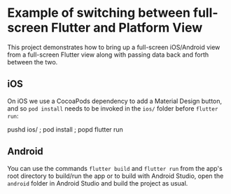 # Example of switching between full-screen Flutter and Platform View

This project demonstrates how to bring up a full-screen iOS/Android view from a
full-screen Flutter view along with passing data back and forth between the two.

## iOS

On iOS we use a CocoaPods dependency to add a Material Design button, and so
`pod install` needs to be invoked in the `ios/` folder before `flutter run`:

pushd ios/ ; pod install ; popd
flutter run

## Android

You can use the commands `flutter build` and `flutter run` from the app's root
directory to build/run the app or to build with Android Studio, open the
`android` folder in Android Studio and build the project as usual.
